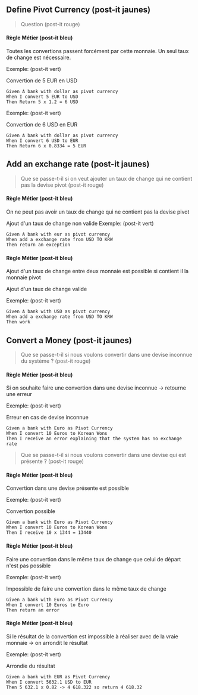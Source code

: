 ## Define Pivot Currency (post-it jaunes)

> Question (post-it rouge)
 
#### Règle Métier (post-it bleu)

Toutes les convertions passent forcément par cette monnaie. Un seul taux de change est nécessaire.

Exemple: (post-it vert)

Convertion de 5 EUR en USD
```gherkin
Given A bank with dollar as pivot currency
When I convert 5 EUR to USD
Then Return 5 x 1.2 = 6 USD
```

Exemple: (post-it vert)

Convertion de 6 USD en EUR
```gherkin
Given A bank with dollar as pivot currency
When I convert 6 USD to EUR
Then Return 6 x 0.8334 = 5 EUR
```

## Add an exchange rate (post-it jaunes)

> Que se passe-t-il si on veut ajouter un taux de change qui ne contient pas la devise pivot (post-it rouge)
 
#### Règle Métier (post-it bleu)

On ne peut pas avoir un taux de change qui ne contient pas la devise pivot

Ajout d'un taux de change non valide
Exemple: (post-it vert)
```gherkin
Given A bank with eur as pivot currency
When add a exchange rate from USD TO KRW
Then return an exception
```

#### Règle Métier (post-it bleu)

Ajout d'un taux de change entre deux monnaie est possible si contient il la monnaie pivot

Ajout d'un taux de change valide

Exemple: (post-it vert)
```gherkin
Given A bank with USD as pivot currency
When add a exchange rate from USD TO KRW
Then work
```

## Convert a Money (post-it jaunes)

>  Que se passe-t-il si nous voulons convertir dans une devise inconnue du système ?  (post-it rouge)


#### Règle Métier (post-it bleu)

Si on souhaite faire une convertion dans une devise inconnue -> retourne une erreur

Exemple: (post-it vert)

Erreur en cas de devise inconnue

```gherkin
Given a bank with Euro as Pivot Currency
When I convert 10 Euros to Korean Wons
Then I receive an error explaining that the system has no exchange rate
```

>  Que se passe-t-il si nous voulons convertir dans une devise qui est présente ?  (post-it rouge)


#### Règle Métier (post-it bleu)

Convertion dans une devise présente est possible

Exemple: (post-it vert)

Convertion possible

```gherkin
Given a bank with Euro as Pivot Currency
When I convert 10 Euros to Korean Wons
Then I receive 10 x 1344 = 13440
```

#### Règle Métier (post-it bleu)

Faire une convertion dans le même taux de change que celui de départ n'est pas possible

Exemple: (post-it vert)

Impossible de faire une convertion dans le même taux de change

```gherkin
Given a bank with Euro as Pivot Currency
When I convert 10 Euros to Euro
Then return an error
```

#### Règle Métier (post-it bleu)

Si le résultat de la convertion est impossible à réaliser avec de la vraie monnaie -> on arrondit le résultat

Exemple: (post-it vert)

Arrondie du résultat

```gherkin
Given a bank with EUR as Pivot Currency
When I convert 5632.1 USD to EUR
Then 5 632.1 x 0.82 -> 4 618.322 so return 4 618.32
```